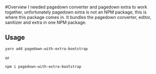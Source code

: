 #Overview
I needed pagedown converter and pagedown extra to work together, unfortunately pagedown extra is not an NPM package, this is where this package comes in. It bundles the pagedown converter, editor, sanitizer and extra in one NPM package.

## Usage
```
yarn add pagedown-with-extra-bootstrap
```

or 

```
npm i pagedown-with-extra-bootstrap
```